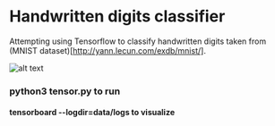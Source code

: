 # Handwritten digits classifier
Attempting using Tensorflow to classify handwritten digits taken from (MNIST dataset)[http://yann.lecun.com/exdb/mnist/].

![alt text](http://dataaspirant.com/wp-content/uploads/2017/05/Mnist-database-hand-written-digits.png "MNIST dataset")

### python3 tensor.py to run


#### tensorboard --logdir=data/logs to visualize

